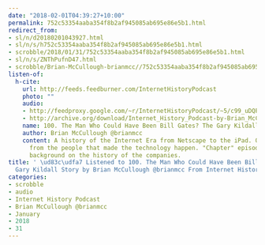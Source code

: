 ```yaml
---
date: "2018-02-01T04:39:27+10:00"
permalink: 752c53354aaba354f8b2af945085ab695e86e5b1.html
redirect_from:
- sl/n/d20180201043927.html
- sl/n/s/h752c53354aaba354f8b2af945085ab695e86e5b1.html
- scrobble/2018/01/31/752c53354aaba354f8b2af945085ab695e86e5b1.html
- sl/n/s/ZNThPufnD47.html
- scrobble/Brian-McCullough-brianmcc//752c53354aaba354f8b2af945085ab695e86e5b1.html
listen-of:
  h-cite:
    url: http://feeds.feedburner.com/InternetHistoryPodcast
    photo: ""
    audio:
    - http://feedproxy.google.com/~r/InternetHistoryPodcast/~5/c99_uDQPhR4/100._The_Man_Who_Could_Have_Been_Bill_Gates__The_Gary_Kildall_Story.mp3
    - http://archive.org/download/Internet_History_Podcast-by-Brian_McCullough/100_The_Man_Who_Could_Have_Been_Bill_Gates_The_Gary_Kildall_Story.mp3
    name: 100. The Man Who Could Have Been Bill Gates? The Gary Kildall Story
    author: Brian McCullough @brianmcc
    content: A history of the Internet Era from Netscape to the iPad. Oral histories
      from the people that made the technology happen. "Chapter" episodes providing
      background on the history of the companies.
title: ' \ud83c\udfa7 Listened to 100. The Man Who Could Have Been Bill Gates? The
  Gary Kildall Story by Brian McCullough @brianmcc From Internet History Podcast'
categories:
- scrobble
- audio
- Internet History Podcast
- Brian McCullough @brianmcc
- January
- 2018
- 31
---
```

